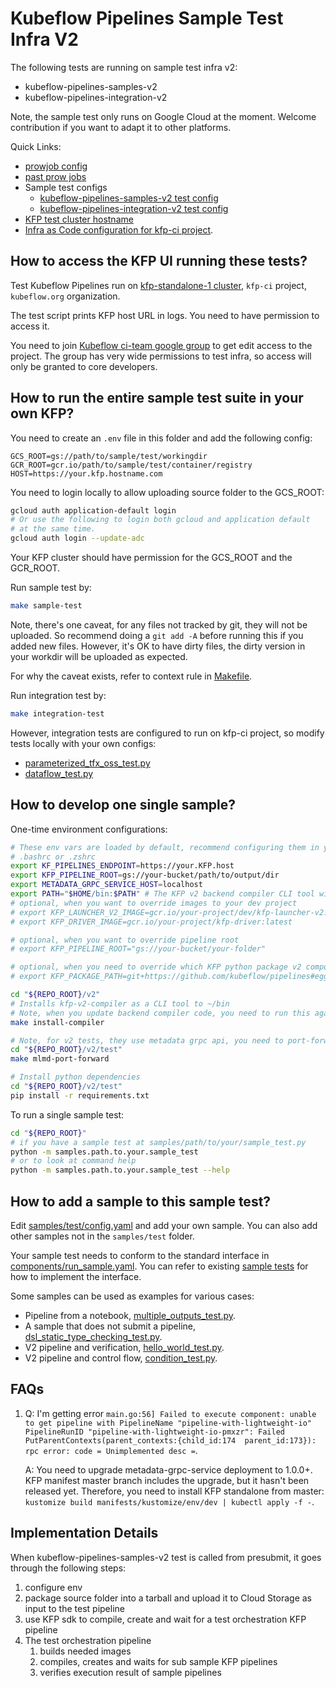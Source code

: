 # Kubeflow Pipelines Sample Test Infra V2

The following tests are running on sample test infra v2:

- kubeflow-pipelines-samples-v2
- kubeflow-pipelines-integration-v2

Note, the sample test only runs on Google Cloud at the moment. Welcome
contribution if you want to adapt it to other platforms.

Quick Links:

- [prowjob config](https://github.com/GoogleCloudPlatform/oss-test-infra/blob/8e2b1e0b57d0bf7adf8e9f3cef6a98af25012412/prow/prowjobs/kubeflow/pipelines/kubeflow-pipelines-presubmits.yaml#L185-L203)
- [past prow jobs](https://oss-prow.knative.dev/job-history/gs/oss-prow/pr-logs/directory/kubeflow-pipelines-samples-v2)
- Sample test configs
  - [kubeflow-pipelines-samples-v2 test config](/samples/test/config.yaml)
  - [kubeflow-pipelines-integration-v2 test config](/samples/test/config-integration.yaml)
- [KFP test cluster hostname](https://github.com/kubeflow/testing/blob/master/test-infra/kfp/endpoint)
- [Infra as Code configuration for kfp-ci project](https://github.com/kubeflow/testing/tree/master/test-infra/kfp).

## How to access the KFP UI running these tests?

Test Kubeflow Pipelines run on [kfp-standalone-1 cluster](https://console.cloud.google.com/kubernetes/clusters/details/us-central1/kfp-standalone-1/details?folder=&organizationId=&project=kfp-ci),
`kfp-ci` project, `kubeflow.org` organization.

The test script prints KFP host URL in logs. You need to have permission to
access it.

You need to join [Kubeflow ci-team google group](https://github.com/kubeflow/internal-acls/blob/master/google_groups/groups/ci-team.yaml) to get edit access to the project. The group
has very wide permissions to test infra, so access will only be granted to core
developers.

<!--
TODO(Bobgy): Currently, it's not possible to grant KFP UI only permission, but we can consider granting
such access to [Kubeflow ci-viewer google group](https://github.com/kubeflow/internal-acls/blob/master/google_groups/groups/ci-viewer.yaml).
Contact @zijianjoy if you have such a need.
-->

## How to run the entire sample test suite in your own KFP?

You need to create an `.env` file in this folder and add the following config:

```env
GCS_ROOT=gs://path/to/sample/test/workingdir
GCR_ROOT=gcr.io/path/to/sample/test/container/registry
HOST=https://your.kfp.hostname.com
```

You need to login locally to allow uploading source folder to the GCS_ROOT:

```bash
gcloud auth application-default login
# Or use the following to login both gcloud and application default
# at the same time.
gcloud auth login --update-adc
```

Your KFP cluster should have permission for the GCS_ROOT and the GCR_ROOT.

Run sample test by:

```bash
make sample-test
```

Note, there's one caveat, for any files not tracked by git, they will not be uploaded.
So recommend doing a `git add -A` before running this if you added new files. However,
it's OK to have dirty files, the dirty version in your workdir will be uploaded
as expected.

For why the caveat exists, refer to context rule in [Makefile](./Makefile).

Run integration test by:

```bash
make integration-test
```

However, integration tests are configured to run on kfp-ci project, so modify tests locally with your own configs:

- [parameterized_tfx_oss_test.py](/samples/core/parameterized_tfx_oss/parameterized_tfx_oss_test.py)
- [dataflow_test.py](/samples/core/dataflow/dataflow_test.py)

## How to develop one single sample?

One-time environment configurations:

```bash
# These env vars are loaded by default, recommend configuring them in your
# .bashrc or .zshrc
export KF_PIPELINES_ENDPOINT=https://your.KFP.host
export KFP_PIPELINE_ROOT=gs://your-bucket/path/to/output/dir
export METADATA_GRPC_SERVICE_HOST=localhost
export PATH="$HOME/bin:$PATH" # The KFP v2 backend compiler CLI tool will be installed to ~/bin by make install-compiler
# optional, when you want to override images to your dev project
# export KFP_LAUNCHER_V2_IMAGE=gcr.io/your-project/dev/kfp-launcher-v2:latest
# export KFP_DRIVER_IMAGE=gcr.io/your-project/kfp-driver:latest

# optional, when you want to override pipeline root
# export KFP_PIPELINE_ROOT="gs://your-bucket/your-folder"

# optional, when you need to override which KFP python package v2 components use:
# export KFP_PACKAGE_PATH=git+https://github.com/kubeflow/pipelines#egg=kfp&subdirectory=sdk/python

cd "${REPO_ROOT}/v2"
# Installs kfp-v2-compiler as a CLI tool to ~/bin
# Note, when you update backend compiler code, you need to run this again!
make install-compiler

# Note, for v2 tests, they use metadata grpc api, you need to port-forward it locally in a separate terminal by:
cd "${REPO_ROOT}/v2/test"
make mlmd-port-forward

# Install python dependencies
cd "${REPO_ROOT}/v2/test"
pip install -r requirements.txt
```

To run a single sample test:

```bash
cd "${REPO_ROOT}"
# if you have a sample test at samples/path/to/your/sample_test.py
python -m samples.path.to.your.sample_test
# or to look at command help
python -m samples.path.to.your.sample_test --help
```

## How to add a sample to this sample test?

Edit [samples/test/config.yaml](/samples/test/config.yaml) and add your own sample.
You can also add other samples not in the `samples/test` folder.

Your sample test needs to conform to the standard interface in
[components/run_sample.yaml](components/run_sample.yaml). You can refer to
existing [sample tests](/samples/test) for how to implement the interface.

Some samples can be used as examples for various cases:

- Pipeline from a notebook, [multiple_outputs_test.py](/samples/core/multiple_outputs/multiple_outputs_test.py).
- A sample that does not submit a pipeline, [dsl_static_type_checking_test.py](/samples/core/dsl_static_type_checking/dsl_static_type_checking_test.py).
- V2 pipeline and verification, [hello_world_test.py](/samples/v2/hello_world_test.py).
- V2 pipeline and control flow, [condition_test.py](/samples/core/condition/condition_test.py).

## FAQs

1. Q: I'm getting error `main.go:56] Failed to execute component: unable to get pipeline with PipelineName "pipeline-with-lightweight-io" PipelineRunID "pipeline-with-lightweight-io-pmxzr": Failed PutParentContexts(parent_contexts:{child_id:174  parent_id:173}): rpc error: code = Unimplemented desc =`.

   A: You need to upgrade metadata-grpc-service deployment to 1.0.0+. KFP manifest master branch includes the upgrade, but it hasn't been released yet. Therefore, you need to install KFP standalone from master: `kustomize build manifests/kustomize/env/dev | kubectl apply -f -`.

## Implementation Details

When kubeflow-pipelines-samples-v2 test is called from presubmit, it goes through
the following steps:

1. configure env
2. package source folder into a tarball and upload it to Cloud Storage as input to the test pipeline
3. use KFP sdk to compile, create and wait for a test orchestration KFP pipeline
4. The test orchestration pipeline
   1. builds needed images
   2. compiles, creates and waits for sub sample KFP pipelines
   3. verifies execution result of sample pipelines
